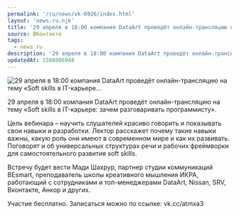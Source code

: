 ```yaml
---
permalink: '/ru/news/vk-6926/index.html'
layout: 'news.ru.njk'
title: '29 апреля в 18:00 компания DataArt проведёт онлайн-трансляцию на тему «Soft skills в IT-карьере'
source: ВКонтакте
tags:
  - news_ru
description: '29 апреля в 18:00 компания DataArt проведёт онлайн-трансляцию на тему «Soft skills в IT-карьере…'
updatedAt: 1588086948
---
```

![29 апреля в 18:00 компания DataArt проведёт онлайн-трансляцию на тему «Soft skills в IT-карьере…](https://sun9-28.userapi.com/impg/c857632/v857632236/1e44e1/WmIoa3RIhbE.jpg?size=1280x720&quality=96&sign=b9d74666bb92d9986b07868d5cc553fc&c_uniq_tag=d7pAkvt5-uWcPthIv3RjgsCJuFQjYEQ82sevrwf1kDY&type=album)

29 апреля в 18:00 компания DataArt проведёт онлайн-трансляцию на тему «Soft skills в IT-карьере: зачем разговаривать программисту».

Цель вебинара – научить слушателей красиво говорить и показывать свои навыки и разработки. Лектор расскажет почему такие навыки важны, какую роль они имеют в современном мире и как их развивать. Поговорят и об универсальных структурах речи и рабочих фреймворки для самостоятельного развития soft skills.

Встречу будет вести Мади Шахрур, партнер студии коммуникаций BEsmart, преподаватель школы креативного мышления ИКРА, работающий с сотрудниками и топ-менеджерами DataArt, Nissan, SRV, Вконтакте, Анкор и других.

Участие бесплатно. Записаться можно по ссылке: vk.cc/atmxa3
